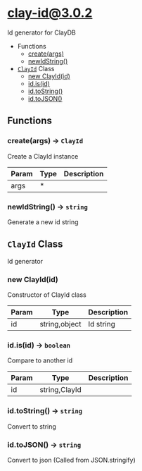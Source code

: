 # clay-id@3.0.2

Id generator for ClayDB

+ Functions
  + [create(args)](#clay-id-function-create)
  + [newIdString()](#clay-id-function-new-id-string)
+ [`ClayId`](#clay-id-class) Class
  + [new ClayId(id)](#clay-id-class-clay-id-constructor)
  + [id.is(id)](#clay-id-class-clay-id-is)
  + [id.toString()](#clay-id-class-clay-id-toString)
  + [id.toJSON()](#clay-id-class-clay-id-toJSON)

## Functions

<a class='md-heading-link' name="clay-id-function-create" ></a>

### create(args) -> `ClayId`

Create a ClayId instance

| Param | Type | Description |
| ----- | --- | -------- |
| args | * |  |

<a class='md-heading-link' name="clay-id-function-new-id-string" ></a>

### newIdString() -> `string`

Generate a new id string


<a class='md-heading-link' name="clay-id-class"></a>

## `ClayId` Class

Id generator




<a class='md-heading-link' name="clay-id-class-clay-id-constructor" ></a>

### new ClayId(id)

Constructor of ClayId class

| Param | Type | Description |
| ----- | --- | -------- |
| id | string,object | Id string |


<a class='md-heading-link' name="clay-id-class-clay-id-is" ></a>

### id.is(id) -> `boolean`

Compare to another id

| Param | Type | Description |
| ----- | --- | -------- |
| id | string,ClayId |  |


<a class='md-heading-link' name="clay-id-class-clay-id-toString" ></a>

### id.toString() -> `string`

Convert to string

<a class='md-heading-link' name="clay-id-class-clay-id-toJSON" ></a>

### id.toJSON() -> `string`

Convert to json (Called from JSON.stringify)



